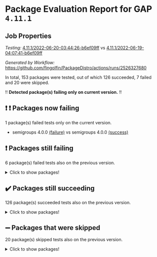 # Package Evaluation Report for GAP `4.11.1`

## Job Properties

*Testing:* [4.11.1/2022-06-20-03:44:26-b6ef09ff](https://github.com/fingolfin/PackageDistro/blob/data/reports/4.11.1/2022-06-20-03:44:26-b6ef09ff) vs [4.11.1/2022-06-19-04:07:41-b6ef09ff](https://github.com/fingolfin/PackageDistro/blob/data/reports/4.11.1/2022-06-19-04:07:41-b6ef09ff)

*Generated by Workflow:* https://github.com/fingolfin/PackageDistro/actions/runs/2526327680

In total, 153 packages were tested, out of which 126 succeeded, 7 failed and 20 were skipped.

:bangbang: **Detected package(s) failing only on current version.** :bangbang:

## :exclamation: :exclamation: Packages now failing

1 package(s) failed tests only on the current version.
- semigroups 4.0.0 [(failure)](https://github.com/fingolfin/PackageDistro/runs/6959992444?check_suite_focus=true) vs semigroups 4.0.0 [(success)](https://github.com/fingolfin/PackageDistro/runs/6952538230?check_suite_focus=true)

## :exclamation: Packages still failing

6 package(s) failed tests also on the previous version.
<details><summary>Click to show packages!</summary>

- fining 1.4.1 [(failure)](https://github.com/fingolfin/PackageDistro/runs/6959988928?check_suite_focus=true)
- francy 1.2.4 [(failure)](https://github.com/fingolfin/PackageDistro/runs/6959989202?check_suite_focus=true)
- hap 1.41 [(failure)](https://github.com/fingolfin/PackageDistro/runs/6959989753?check_suite_focus=true)
- normalizinterface 1.3.2 [(failure)](https://github.com/fingolfin/PackageDistro/runs/6959991536?check_suite_focus=true)
- packagemanager 1.2 [(failure)](https://github.com/fingolfin/PackageDistro/runs/6959991785?check_suite_focus=true)
- recog 1.3.2 [(failure)](https://github.com/fingolfin/PackageDistro/runs/6959992274?check_suite_focus=true)
</details>

## :heavy_check_mark: Packages still succeeding

126 package(s) succeeded tests also on the previous version.
<details><summary>Click to show packages!</summary>

- ace 5.4 [(success)](https://github.com/fingolfin/PackageDistro/runs/6959987255?check_suite_focus=true)
- aclib 1.3.2 [(success)](https://github.com/fingolfin/PackageDistro/runs/6959987322?check_suite_focus=true)
- agt 0.2 [(success)](https://github.com/fingolfin/PackageDistro/runs/6959987368?check_suite_focus=true)
- alnuth 3.2.1 [(success)](https://github.com/fingolfin/PackageDistro/runs/6959987399?check_suite_focus=true)
- anupq 3.2.6 [(success)](https://github.com/fingolfin/PackageDistro/runs/6959987449?check_suite_focus=true)
- atlasrep 2.1.2 [(success)](https://github.com/fingolfin/PackageDistro/runs/6959987493?check_suite_focus=true)
- autodoc 2022.03.10 [(success)](https://github.com/fingolfin/PackageDistro/runs/6959987520?check_suite_focus=true)
- automata 1.15 [(success)](https://github.com/fingolfin/PackageDistro/runs/6959987551?check_suite_focus=true)
- automgrp 1.3.2 [(success)](https://github.com/fingolfin/PackageDistro/runs/6959987583?check_suite_focus=true)
- autpgrp 1.10.2 [(success)](https://github.com/fingolfin/PackageDistro/runs/6959987610?check_suite_focus=true)
- cap 2022.06-03 [(success)](https://github.com/fingolfin/PackageDistro/runs/6959987648?check_suite_focus=true)
- caratinterface 2.3.3 [(success)](https://github.com/fingolfin/PackageDistro/runs/6959987685?check_suite_focus=true)
- cddinterface 2020.06.24 [(success)](https://github.com/fingolfin/PackageDistro/runs/6959987726?check_suite_focus=true)
- circle 1.6.5 [(success)](https://github.com/fingolfin/PackageDistro/runs/6959987763?check_suite_focus=true)
- classicpres 1.22 [(success)](https://github.com/fingolfin/PackageDistro/runs/6959987812?check_suite_focus=true)
- cohomolo 1.6.10 [(success)](https://github.com/fingolfin/PackageDistro/runs/6959987862?check_suite_focus=true)
- congruence 1.2.4 [(success)](https://github.com/fingolfin/PackageDistro/runs/6959987894?check_suite_focus=true)
- corelg 1.56 [(success)](https://github.com/fingolfin/PackageDistro/runs/6959987925?check_suite_focus=true)
- crime 1.6 [(success)](https://github.com/fingolfin/PackageDistro/runs/6959987961?check_suite_focus=true)
- crisp 1.4.5 [(success)](https://github.com/fingolfin/PackageDistro/runs/6959987995?check_suite_focus=true)
- crypting 0.10 [(success)](https://github.com/fingolfin/PackageDistro/runs/6959988040?check_suite_focus=true)
- cryst 4.1.24 [(success)](https://github.com/fingolfin/PackageDistro/runs/6959988080?check_suite_focus=true)
- crystcat 1.1.9 [(success)](https://github.com/fingolfin/PackageDistro/runs/6959988146?check_suite_focus=true)
- ctbllib 1.3.4 [(success)](https://github.com/fingolfin/PackageDistro/runs/6959988185?check_suite_focus=true)
- cubefree 1.19 [(success)](https://github.com/fingolfin/PackageDistro/runs/6959988216?check_suite_focus=true)
- curlinterface 2.2.2 [(success)](https://github.com/fingolfin/PackageDistro/runs/6959988255?check_suite_focus=true)
- cvec 2.7.5 [(success)](https://github.com/fingolfin/PackageDistro/runs/6959988304?check_suite_focus=true)
- datastructures 0.2.7 [(success)](https://github.com/fingolfin/PackageDistro/runs/6959988342?check_suite_focus=true)
- deepthought 1.0.5 [(success)](https://github.com/fingolfin/PackageDistro/runs/6959988376?check_suite_focus=true)
- design 1.7 [(success)](https://github.com/fingolfin/PackageDistro/runs/6959988419?check_suite_focus=true)
- difsets 2.3.1 [(success)](https://github.com/fingolfin/PackageDistro/runs/6959988465?check_suite_focus=true)
- digraphs 1.5.3 [(success)](https://github.com/fingolfin/PackageDistro/runs/6959988506?check_suite_focus=true)
- edim 1.3.5 [(success)](https://github.com/fingolfin/PackageDistro/runs/6959988569?check_suite_focus=true)
- example 4.3.1 [(success)](https://github.com/fingolfin/PackageDistro/runs/6959988654?check_suite_focus=true)
- factint 1.6.3 [(success)](https://github.com/fingolfin/PackageDistro/runs/6959988710?check_suite_focus=true)
- ferret 1.0.7 [(success)](https://github.com/fingolfin/PackageDistro/runs/6959988805?check_suite_focus=true)
- fga 1.4.0 [(success)](https://github.com/fingolfin/PackageDistro/runs/6959988867?check_suite_focus=true)
- float 1.0.3 [(success)](https://github.com/fingolfin/PackageDistro/runs/6959988982?check_suite_focus=true)
- format 1.4.3 [(success)](https://github.com/fingolfin/PackageDistro/runs/6959989033?check_suite_focus=true)
- forms 1.2.7 [(success)](https://github.com/fingolfin/PackageDistro/runs/6959989067?check_suite_focus=true)
- fplsa 1.2.5 [(success)](https://github.com/fingolfin/PackageDistro/runs/6959989131?check_suite_focus=true)
- fr 2.4.8 [(success)](https://github.com/fingolfin/PackageDistro/runs/6959989168?check_suite_focus=true)
- fwtree 1.3 [(success)](https://github.com/fingolfin/PackageDistro/runs/6959989238?check_suite_focus=true)
- gbnp 1.0.5 [(success)](https://github.com/fingolfin/PackageDistro/runs/6959989273?check_suite_focus=true)
- generalizedmorphismsforcap 2022.05-01 [(success)](https://github.com/fingolfin/PackageDistro/runs/6959989305?check_suite_focus=true)
- genss 1.6.6 [(success)](https://github.com/fingolfin/PackageDistro/runs/6959989352?check_suite_focus=true)
- gradedringforhomalg 2022.03-01 [(success)](https://github.com/fingolfin/PackageDistro/runs/6959989395?check_suite_focus=true)
- grape 4.8.5 [(success)](https://github.com/fingolfin/PackageDistro/runs/6959989441?check_suite_focus=true)
- groupoids 1.69 [(success)](https://github.com/fingolfin/PackageDistro/runs/6959989499?check_suite_focus=true)
- grpconst 2.6.2 [(success)](https://github.com/fingolfin/PackageDistro/runs/6959989584?check_suite_focus=true)
- guarana 0.96.3 [(success)](https://github.com/fingolfin/PackageDistro/runs/6959989642?check_suite_focus=true)
- guava 3.16 [(success)](https://github.com/fingolfin/PackageDistro/runs/6959989705?check_suite_focus=true)
- hapcryst 0.1.14 [(success)](https://github.com/fingolfin/PackageDistro/runs/6959989835?check_suite_focus=true)
- hecke 1.5.3 [(success)](https://github.com/fingolfin/PackageDistro/runs/6959989902?check_suite_focus=true)
- help 3.5 [(success)](https://github.com/fingolfin/PackageDistro/runs/6959989959?check_suite_focus=true)
- idrel 2.44 [(success)](https://github.com/fingolfin/PackageDistro/runs/6959990028?check_suite_focus=true)
- images 1.3.1 [(success)](https://github.com/fingolfin/PackageDistro/runs/6959990086?check_suite_focus=true)
- intpic 0.3.0 [(success)](https://github.com/fingolfin/PackageDistro/runs/6959990140?check_suite_focus=true)
- io 4.7.2 [(success)](https://github.com/fingolfin/PackageDistro/runs/6959990207?check_suite_focus=true)
- irredsol 1.4.3 [(success)](https://github.com/fingolfin/PackageDistro/runs/6959990269?check_suite_focus=true)
- json 2.1.0 [(success)](https://github.com/fingolfin/PackageDistro/runs/6959990333?check_suite_focus=true)
- jupyterkernel 1.4.1 [(success)](https://github.com/fingolfin/PackageDistro/runs/6959990398?check_suite_focus=true)
- jupyterviz 1.5.1 [(success)](https://github.com/fingolfin/PackageDistro/runs/6959990459?check_suite_focus=true)
- kan 1.34 [(success)](https://github.com/fingolfin/PackageDistro/runs/6959990503?check_suite_focus=true)
- kbmag 1.5.9 [(success)](https://github.com/fingolfin/PackageDistro/runs/6959990556?check_suite_focus=true)
- laguna 3.9.5 [(success)](https://github.com/fingolfin/PackageDistro/runs/6959990598?check_suite_focus=true)
- liealgdb 2.2.1 [(success)](https://github.com/fingolfin/PackageDistro/runs/6959990634?check_suite_focus=true)
- liepring 2.6 [(success)](https://github.com/fingolfin/PackageDistro/runs/6959990675?check_suite_focus=true)
- liering 2.4.2 [(success)](https://github.com/fingolfin/PackageDistro/runs/6959990731?check_suite_focus=true)
- linearalgebraforcap 2022.06-01 [(success)](https://github.com/fingolfin/PackageDistro/runs/6959990805?check_suite_focus=true)
- loops 3.4.1 [(success)](https://github.com/fingolfin/PackageDistro/runs/6959990876?check_suite_focus=true)
- lpres 1.0.3 [(success)](https://github.com/fingolfin/PackageDistro/runs/6959990942?check_suite_focus=true)
- majoranaalgebras 1.4 [(success)](https://github.com/fingolfin/PackageDistro/runs/6959990997?check_suite_focus=true)
- mapclass 1.4.5 [(success)](https://github.com/fingolfin/PackageDistro/runs/6959991062?check_suite_focus=true)
- matgrp 0.64 [(success)](https://github.com/fingolfin/PackageDistro/runs/6959991150?check_suite_focus=true)
- modisom 2.5.2 [(success)](https://github.com/fingolfin/PackageDistro/runs/6959991223?check_suite_focus=true)
- modulepresentationsforcap 2022.05-03 [(success)](https://github.com/fingolfin/PackageDistro/runs/6959991284?check_suite_focus=true)
- monoidalcategories 2022.05-06 [(success)](https://github.com/fingolfin/PackageDistro/runs/6959991337?check_suite_focus=true)
- nconvex 2020.11-04 [(success)](https://github.com/fingolfin/PackageDistro/runs/6959991384?check_suite_focus=true)
- nilmat 1.4.1 [(success)](https://github.com/fingolfin/PackageDistro/runs/6959991425?check_suite_focus=true)
- nock 1.5 [(success)](https://github.com/fingolfin/PackageDistro/runs/6959991473?check_suite_focus=true)
- nq 2.5.8 [(success)](https://github.com/fingolfin/PackageDistro/runs/6959991590?check_suite_focus=true)
- numericalsgps 1.3.0 [(success)](https://github.com/fingolfin/PackageDistro/runs/6959991639?check_suite_focus=true)
- openmath 11.5.1 [(success)](https://github.com/fingolfin/PackageDistro/runs/6959991680?check_suite_focus=true)
- orb 4.8.4 [(success)](https://github.com/fingolfin/PackageDistro/runs/6959991738?check_suite_focus=true)
- patternclass 2.4.2 [(success)](https://github.com/fingolfin/PackageDistro/runs/6959991845?check_suite_focus=true)
- permut 2.0.4 [(success)](https://github.com/fingolfin/PackageDistro/runs/6959991889?check_suite_focus=true)
- polenta 1.3.10 [(success)](https://github.com/fingolfin/PackageDistro/runs/6959991930?check_suite_focus=true)
- polymaking 0.8.6 [(success)](https://github.com/fingolfin/PackageDistro/runs/6959991968?check_suite_focus=true)
- primgrp 3.4.2 [(success)](https://github.com/fingolfin/PackageDistro/runs/6959992016?check_suite_focus=true)
- profiling 2.5.0 [(success)](https://github.com/fingolfin/PackageDistro/runs/6959992049?check_suite_focus=true)
- qpa 1.33 [(success)](https://github.com/fingolfin/PackageDistro/runs/6959992089?check_suite_focus=true)
- quagroup 1.8.3 [(success)](https://github.com/fingolfin/PackageDistro/runs/6959992135?check_suite_focus=true)
- radiroot 2.9 [(success)](https://github.com/fingolfin/PackageDistro/runs/6959992174?check_suite_focus=true)
- rcwa 4.6.4 [(success)](https://github.com/fingolfin/PackageDistro/runs/6959992206?check_suite_focus=true)
- rds 1.8 [(success)](https://github.com/fingolfin/PackageDistro/runs/6959992243?check_suite_focus=true)
- repndecomp 1.2.1 [(success)](https://github.com/fingolfin/PackageDistro/runs/6959992303?check_suite_focus=true)
- repsn 3.1.0 [(success)](https://github.com/fingolfin/PackageDistro/runs/6959992334?check_suite_focus=true)
- resclasses 4.7.2 [(success)](https://github.com/fingolfin/PackageDistro/runs/6959992376?check_suite_focus=true)
- scscp 2.3.1 [(success)](https://github.com/fingolfin/PackageDistro/runs/6959992402?check_suite_focus=true)
- sglppow 2.2 [(success)](https://github.com/fingolfin/PackageDistro/runs/6959992484?check_suite_focus=true)
- sgpviz 0.999.5 [(success)](https://github.com/fingolfin/PackageDistro/runs/6959992530?check_suite_focus=true)
- simpcomp 2.1.14 [(success)](https://github.com/fingolfin/PackageDistro/runs/6959992563?check_suite_focus=true)
- singular 2020.12.18 [(success)](https://github.com/fingolfin/PackageDistro/runs/6959992606?check_suite_focus=true)
- sla 1.5.3 [(success)](https://github.com/fingolfin/PackageDistro/runs/6959992639?check_suite_focus=true)
- smallgrp 1.5 [(success)](https://github.com/fingolfin/PackageDistro/runs/6959992670?check_suite_focus=true)
- smallsemi 0.6.13 [(success)](https://github.com/fingolfin/PackageDistro/runs/6959992707?check_suite_focus=true)
- sonata 2.9.4 [(success)](https://github.com/fingolfin/PackageDistro/runs/6959992747?check_suite_focus=true)
- sophus 1.25 [(success)](https://github.com/fingolfin/PackageDistro/runs/6959992789?check_suite_focus=true)
- spinsym 1.5.2 [(success)](https://github.com/fingolfin/PackageDistro/runs/6959992854?check_suite_focus=true)
- symbcompcc 1.3.2 [(success)](https://github.com/fingolfin/PackageDistro/runs/6959992918?check_suite_focus=true)
- thelma 1.3 [(success)](https://github.com/fingolfin/PackageDistro/runs/6959992990?check_suite_focus=true)
- tomlib 1.2.9 [(success)](https://github.com/fingolfin/PackageDistro/runs/6959993049?check_suite_focus=true)
- toric 1.9.5 [(success)](https://github.com/fingolfin/PackageDistro/runs/6959993122?check_suite_focus=true)
- transgrp 3.6.2 [(success)](https://github.com/fingolfin/PackageDistro/runs/6959993181?check_suite_focus=true)
- ugaly 4.0.2 [(success)](https://github.com/fingolfin/PackageDistro/runs/6959993251?check_suite_focus=true)
- unipot 1.5 [(success)](https://github.com/fingolfin/PackageDistro/runs/6959993306?check_suite_focus=true)
- unitlib 4.1.0 [(success)](https://github.com/fingolfin/PackageDistro/runs/6959993367?check_suite_focus=true)
- utils 0.72 [(success)](https://github.com/fingolfin/PackageDistro/runs/6959993466?check_suite_focus=true)
- uuid 0.7 [(success)](https://github.com/fingolfin/PackageDistro/runs/6959993543?check_suite_focus=true)
- walrus 0.9991 [(success)](https://github.com/fingolfin/PackageDistro/runs/6959993617?check_suite_focus=true)
- wedderga 4.10.2 [(success)](https://github.com/fingolfin/PackageDistro/runs/6959993669?check_suite_focus=true)
- xmod 2.88 [(success)](https://github.com/fingolfin/PackageDistro/runs/6959993715?check_suite_focus=true)
- xmodalg 1.22 [(success)](https://github.com/fingolfin/PackageDistro/runs/6959993806?check_suite_focus=true)
- yangbaxter 0.10.0 [(success)](https://github.com/fingolfin/PackageDistro/runs/6959993856?check_suite_focus=true)
- zeromqinterface 0.13 [(success)](https://github.com/fingolfin/PackageDistro/runs/6959993914?check_suite_focus=true)
</details>

## :heavy_minus_sign: Packages that were skipped

20 package(s) skipped tests also on the previous version.
<details><summary>Click to show packages!</summary>

- 4ti2interface 2022.03-01 [(skipped)](https://github.com/fingolfin/PackageDistro/runs/6959926856?check_suite_focus=true)
- browse 1.8.14 [(skipped)](https://github.com/fingolfin/PackageDistro/runs/6959926856?check_suite_focus=true)
- examplesforhomalg 2022.03-01 [(skipped)](https://github.com/fingolfin/PackageDistro/runs/6959926856?check_suite_focus=true)
- gapdoc 1.6.5 [(skipped)](https://github.com/fingolfin/PackageDistro/runs/6959926856?check_suite_focus=true)
- gauss 2022.03-01 [(skipped)](https://github.com/fingolfin/PackageDistro/runs/6959926856?check_suite_focus=true)
- gaussforhomalg 2022.03-01 [(skipped)](https://github.com/fingolfin/PackageDistro/runs/6959926856?check_suite_focus=true)
- gradedmodules 2022.03-01 [(skipped)](https://github.com/fingolfin/PackageDistro/runs/6959926856?check_suite_focus=true)
- homalg 2022.03-01 [(skipped)](https://github.com/fingolfin/PackageDistro/runs/6959926856?check_suite_focus=true)
- homalgtocas 2022.03-01 [(skipped)](https://github.com/fingolfin/PackageDistro/runs/6959926856?check_suite_focus=true)
- io_forhomalg 2022.03-01 [(skipped)](https://github.com/fingolfin/PackageDistro/runs/6959926856?check_suite_focus=true)
- itc 1.5.1 [(skipped)](https://github.com/fingolfin/PackageDistro/runs/6959926856?check_suite_focus=true)
- localizeringforhomalg 2022.03-01 [(skipped)](https://github.com/fingolfin/PackageDistro/runs/6959926856?check_suite_focus=true)
- matricesforhomalg 2022.04-01 [(skipped)](https://github.com/fingolfin/PackageDistro/runs/6959926856?check_suite_focus=true)
- modules 2022.03-01 [(skipped)](https://github.com/fingolfin/PackageDistro/runs/6959926856?check_suite_focus=true)
- polycyclic 2.16 [(skipped)](https://github.com/fingolfin/PackageDistro/runs/6959926856?check_suite_focus=true)
- ringsforhomalg 2022.04-01 [(skipped)](https://github.com/fingolfin/PackageDistro/runs/6959926856?check_suite_focus=true)
- sco 2022.03-01 [(skipped)](https://github.com/fingolfin/PackageDistro/runs/6959926856?check_suite_focus=true)
- toolsforhomalg 2022.05-01 [(skipped)](https://github.com/fingolfin/PackageDistro/runs/6959926856?check_suite_focus=true)
- toricvarieties 2022.03.23 [(skipped)](https://github.com/fingolfin/PackageDistro/runs/6959926856?check_suite_focus=true)
- xgap 4.31 [(skipped)](https://github.com/fingolfin/PackageDistro/runs/6959926856?check_suite_focus=true)
</details>

